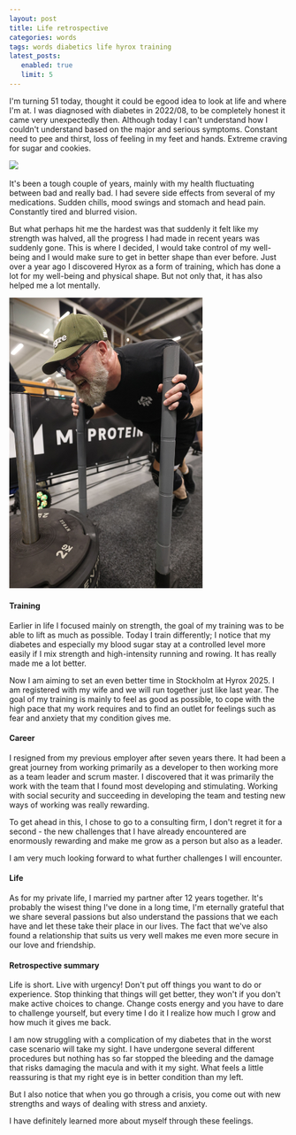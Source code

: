 ```yaml
---
layout: post
title: Life retrospective
categories: words
tags: words diabetics life hyrox training
latest_posts:
   enabled: true
   limit: 5
---
```


I'm turning 51 today, thought it could be egood idea to look at life and where I'm at. I was diagnosed with diabetes in 2022/08, to be completely honest it came very unexpectedly then. Although today I can't understand how I couldn't understand based on the major and serious symptoms. Constant need to pee and thirst, loss of feeling in my feet and hands. Extreme craving for sugar and cookies.

<img width="350" class="rounded mx-auto d-block" src="/assets/img/retrospective_a.JPEG">

It's been a tough couple of years, mainly with my health fluctuating between bad and really bad. I had severe side effects from several of my medications. Sudden chills, mood swings and stomach and head pain. Constantly tired and blurred vision.

But what perhaps hit me the hardest was that suddenly it felt like my strength was halved, all the progress I had made in recent years was suddenly gone. This is where I decided, I would take control of my well-being and I would make sure to get in better shape than ever before. Just over a year ago I discovered Hyrox as a form of training, which has done a lot for my well-being and physical shape. But not only that, it has also helped me a lot mentally.

<img width="350" class="rounded mx-auto d-block" src="/assets/img/retrospective_b.JPEG">

#### Training
Earlier in life I focused mainly on strength, the goal of my training was to be able to lift as much as possible. Today I train differently; I notice that my diabetes and especially my blood sugar stay at a controlled level more easily if I mix strength and high-intensity running and rowing. It has really made me a lot better.

Now I am aiming to set an even better time in Stockholm at Hyrox 2025. I am registered with my wife and we will run together just like last year. The goal of my training is mainly to feel as good as possible, to cope with the high pace that my work requires and to find an outlet for feelings such as fear and anxiety that my condition gives me.


#### Career
I resigned from my previous employer after seven years there. It had been a great journey from working primarily as a developer to then working more as a team leader and scrum master. I discovered that it was primarily the work with the team that I found most developing and stimulating. Working with social security and succeeding in developing the team and testing new ways of working was really rewarding.

To get ahead in this, I chose to go to a consulting firm, I don't regret it for a second - the new challenges that I have already encountered are enormously rewarding and make me grow as a person but also as a leader.

I am very much looking forward to what further challenges I will encounter.

#### Life
As for my private life, I married my partner after 12 years together. It's probably the wisest thing I've done in a long time, I'm eternally grateful that we share several passions but also understand the passions that we each have and let these take their place in our lives. The fact that we've also found a relationship that suits us very well makes me even more secure in our love and friendship.


#### Retrospective summary
Life is short. Live with urgency! Don't put off things you want to do or experience. Stop thinking that things will get better, they won't if you don't make active choices to change. Change costs energy and you have to dare to challenge yourself, but every time I do it I realize how much I grow and how much it gives me back.

I am now struggling with a complication of my diabetes that in the worst case scenario will take my sight. I have undergone several different procedures but nothing has so far stopped the bleeding and the damage that risks damaging the macula and with it my sight. What feels a little reassuring is that my right eye is in better condition than my left.

But I also notice that when you go through a crisis, you come out with new strengths and ways of dealing with stress and anxiety.

I have definitely learned more about myself through these feelings.
